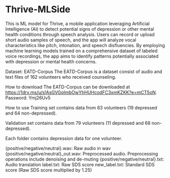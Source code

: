 # Thrive-MLSide
This is ML model for Thrive, a mobile application leveraging Artificial Intelligence (AI) to detect potential signs of depression or other mental health conditions through speech analysis. Users can record or upload short audio samples of speech, and the app will analyze vocal characteristics like pitch, intonation, and speech disfluencies. By employing machine learning models trained on a comprehensive dataset of labeled voice recordings, the app aims to identify patterns potentially associated with depression or mental health concerns. 

Dataset: EATD-Corpus
The EATD-Corpus is a dataset consist of audio and text files of 162 volunteers who received counseling.

How to download
The EATD-Corpus can be downloaded at https://1drv.ms/u/s!AsGVGqImbOwYhHUHcodFC3xmKZKK?e=mCT5oN. Password: Ymj26Uv5

How to use
Training set contains data from 83 volunteers (19 depressed and 64 non-depressed).

Validation set contains data from 79 volunteers (11 depressed and 68 non-depressed).

Each folder contains depression data for one volunteer.

{positive/negative/neutral}.wav: Raw audio in wav
{positive/negative/neutral}_out.wav: Preprocessed audio. Preprocessing operations include denoising and de-muting
{positive/negative/neutral}.txt: Audio translation
label.txt: Raw SDS score
new_label.txt: Standard SDS score (Raw SDS score multiplied by 1.25)

